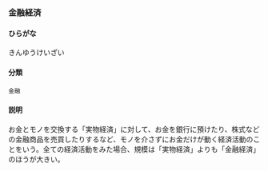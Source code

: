 <div style="display:none;">

## [あ行](securities-terms?id=あ行)
## [か行](securities-terms?id=か行)

</div>

### 金融経済

#### ひらがな

きんゆうけいざい

#### 分類

`金融`

#### 説明

お金とモノを交換する「実物経済」に対して、お金を銀行に預けたり、株式などの金融商品を売買したりするなど、モノを介さずにお金だけが動く経済活動のことをいう。全ての経済活動をみた場合、規模は「実物経済」よりも「金融経済」のほうが大きい。

<div style="display:none;">

## [さ行](securities-terms?id=さ行)
## [た行](securities-terms?id=た行)
## [な行](securities-terms?id=な行)
## [は行](securities-terms?id=は行)
## [ま行](securities-terms?id=ま行)
## [や行](securities-terms?id=や行)
## [ら行](securities-terms?id=ら行)
## [わ行](securities-terms?id=わ行)
## [英数字・記号](securities-terms?id=英数字・記号)

</div>

